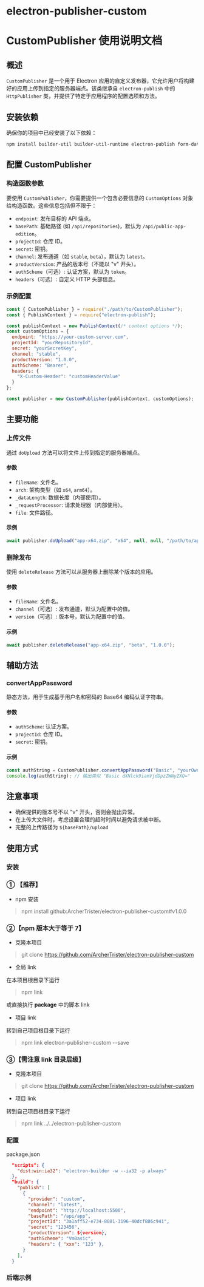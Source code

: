 # electron-publisher-custom

# CustomPublisher 使用说明文档

## 概述

`CustomPublisher` 是一个用于 Electron 应用的自定义发布器，它允许用户将构建好的应用上传到指定的服务器端点。该类继承自 `electron-publish` 中的 `HttpPublisher` 类，并提供了特定于应用程序的配置选项和方法。

## 安装依赖

确保你的项目中已经安装了以下依赖：

```bash
npm install builder-util builder-util-runtime electron-publish form-data mime fs-extra
```

## 配置 CustomPublisher

### 构造函数参数

要使用 `CustomPublisher`，你需要提供一个包含必要信息的 `CustomOptions` 对象给构造函数。这些信息包括但不限于：

- `endpoint`: 发布目标的 API 端点。
- `basePath`: 基础路径 (如 `/api/repositories`)，默认为 `/api/public-app-edition`。
- `projectId`: 仓库 ID。
- `secret`: 密钥。
- `channel`: 发布通道（如 `stable`, `beta`），默认为 `latest`。
- `productVersion`: 产品的版本号（不能以 "v" 开头）。
- `authScheme`（可选）: 认证方案，默认为 `token`。
- `headers`（可选）: 自定义 HTTP 头部信息。

### 示例配置

```javascript
const { CustomPublisher } = require("./path/to/CustomPublisher");
const { PublishContext } = require("electron-publish");

const publishContext = new PublishContext(/* context options */);
const customOptions = {
  endpoint: "https://your-custom-server.com",
  projectId: "yourRepositoryId",
  secret: "yourSecretKey",
  channel: "stable",
  productVersion: "1.0.0",
  authScheme: "Bearer",
  headers: {
    "X-Custom-Header": "customHeaderValue"
  }
};

const publisher = new CustomPublisher(publishContext, customOptions);
```

## 主要功能

### 上传文件

通过 `doUpload` 方法可以将文件上传到指定的服务器端点。

#### 参数

- `fileName`: 文件名。
- `arch`: 架构类型（如 `x64`, `arm64`）。
- `_dataLength`: 数据长度（内部使用）。
- `_requestProcessor`: 请求处理器（内部使用）。
- `file`: 文件路径。

#### 示例

```javascript
await publisher.doUpload("app-x64.zip", "x64", null, null, "/path/to/app-x64.zip");
```

### 删除发布

使用 `deleteRelease` 方法可以从服务器上删除某个版本的应用。

#### 参数

- `fileName`: 文件名。
- `channel`（可选）: 发布通道，默认为配置中的值。
- `version`（可选）: 版本号，默认为配置中的值。

#### 示例

```javascript
await publisher.deleteRelease("app-x64.zip", "beta", "1.0.0");
```

## 辅助方法

### convertAppPassword

静态方法，用于生成基于用户名和密码的 Base64 编码认证字符串。

#### 参数

- `authScheme`: 认证方案。
- `projectId`: 仓库 ID。
- `secret`: 密钥。

#### 示例

```javascript
const authString = CustomPublisher.convertAppPassword("Basic", "yourOwnerId", "yourSecretKey");
console.log(authString); // 输出类似 "Basic dXNlck9iamVjdDpzZWNyZXQ="
```

## 注意事项

- 确保提供的版本号不以 "v" 开头，否则会抛出异常。
- 在上传大文件时，考虑设置合理的超时时间以避免请求被中断。
- 完整的上传路径为 `${basePath}/upload`

## 使用方式

### 安装

### ① 【推荐】

- npm 安装

> npm install github:ArcherTrister/electron-publisher-custom#v1.0.0


### ②【npm 版本大于等于 7】

- 克隆本项目

> git clone https://github.com/ArcherTrister/electron-publisher-custom


- 全局 link

在本项目根目录下运行

> npm link

或直接执行 **package** 中的脚本 link

- 项目 link

转到自己项目根目录下运行

> npm link electron-publisher-custom --save

### ③【需注意 link 目录层级】

- 克隆本项目

> git clone https://github.com/ArcherTrister/electron-publisher-custom


- 项目 link

转到自己项目根目录下运行

> npm link ../../electron-publisher-custom


### 配置

package.json

```json
  "scripts": {
    "dist:win:ia32": "electron-builder -w --ia32 -p always"
  },
  "build": {
    "publish": [
      {
        "provider": "custom",
        "channel": "latest",
        "endpoint": "http://localhost:5500",
        "basePath": "/api/app",
        "projectId": "3a1aff52-e734-8081-3196-40dcf886c941",
        "secret": "123456",
        "productVersion": ${version},
        "authScheme": "VmBasic",
        "headers": { "xxx": "123" },
      }
    ],
  }

```

### 后端示例
